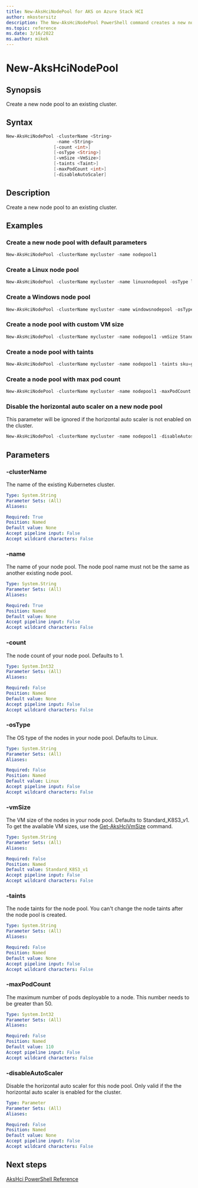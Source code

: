 ```yaml
---
title: New-AksHciNodePool for AKS on Azure Stack HCI
author: mkostersitz
description: The New-AksHciNodePool PowerShell command creates a new node pool to an existing cluster
ms.topic: reference
ms.date: 3/16/2022
ms.author: mikek
---
```


# New-AksHciNodePool

## Synopsis
Create a new node pool to an existing cluster.

## Syntax
```powershell
New-AksHciNodePool -clusterName <String>
                   -name <String>
                  [-count <int>]
                  [-osType <String>]
                  [-vmSize <VmSize>]
                  [-taints <Taint>]
                  [-maxPodCount <int>]
                  [-disableAutoScaler]
```

## Description
Create a new node pool to an existing cluster.

## Examples

### Create a new node pool with default parameters

```powershell
New-AksHciNodePool -clusterName mycluster -name nodepool1
```

### Create a Linux node pool

```powershell
New-AksHciNodePool -clusterName mycluster -name linuxnodepool -osType linux
```

### Create a Windows node pool

```powershell
New-AksHciNodePool -clusterName mycluster -name windowsnodepool -osType windows
```

### Create a node pool with custom VM size

```powershell
New-AksHciNodePool -clusterName mycluster -name nodepool1 -vmSize Standard_A2_v2
```

### Create a node pool with taints

```powershell
New-AksHciNodePool -clusterName mycluster -name nodepool1 -taints sku=gpu:NoSchedule
```

### Create a node pool with max pod count

```powershell
New-AksHciNodePool -clusterName mycluster -name nodepool1 -maxPodCount 100
```

### Disable the horizontal auto scaler on a new node pool

This parameter will be ignored if the horizontal auto scaler is not enabled on the cluster.

```powershell
New-AksHciNodePool -clusterName mycluster -name nodepool1 -disableAutoscaler
```

## Parameters

### -clusterName
The name of the existing Kubernetes cluster.

```yaml
Type: System.String
Parameter Sets: (All)
Aliases:

Required: True
Position: Named
Default value: None
Accept pipeline input: False
Accept wildcard characters: False
```

### -name
The name of your node pool. The node pool name must not be the same as another existing node pool.

```yaml
Type: System.String
Parameter Sets: (All)
Aliases:

Required: True
Position: Named
Default value: None
Accept pipeline input: False
Accept wildcard characters: False
```

### -count
The node count of your node pool. Defaults to 1.

```yaml
Type: System.Int32
Parameter Sets: (All)
Aliases:

Required: False
Position: Named
Default value: None
Accept pipeline input: False
Accept wildcard characters: False
```

### -osType
The OS type of the nodes in your node pool. Defaults to Linux.

```yaml
Type: System.String
Parameter Sets: (All)
Aliases:

Required: False
Position: Named
Default value: Linux
Accept pipeline input: False
Accept wildcard characters: False
```

### -vmSize
The VM size of the nodes in your node pool. Defaults to Standard_K8S3_v1. To get the available VM sizes, use the [Get-AksHciVmSize](get-akshcivmsize.md) command.

```yaml
Type: System.String
Parameter Sets: (All)
Aliases:

Required: False
Position: Named
Default value: Standard_K8S3_v1
Accept pipeline input: False
Accept wildcard characters: False
```

### -taints
The node taints for the node pool. You can't change the node taints after the node pool is created.

```yaml
Type: System.String
Parameter Sets: (All)
Aliases:

Required: False
Position: Named
Default value: None
Accept pipeline input: False
Accept wildcard characters: False
```

### -maxPodCount
The maximum number of pods deployable to a node. This number needs to be greater than 50.

```yaml
Type: System.Int32
Parameter Sets: (All)
Aliases:

Required: False
Position: Named
Default value: 110
Accept pipeline input: False
Accept wildcard characters: False
```

### -disableAutoScaler
Disable the horizontal auto scaler for this node pool.
Only valid if the the horizontal auto scaler is enabled for the cluster.

```yaml
Type: Parameter
Parameter Sets: (All)
Aliases:

Required: False
Position: Named
Default value: None
Accept pipeline input: False
Accept wildcard characters: False
```

## Next steps

[AksHci PowerShell Reference](index.md)